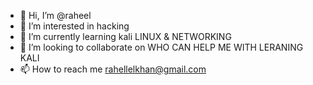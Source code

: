 - 👋 Hi, I’m @raheel
- 👀 I’m interested in hacking
- 🌱 I’m currently learning kali LINUX & NETWORKING
- 💞️ I’m looking to collaborate on WHO CAN HELP ME WITH LERANING KALI
- 📫 How to reach me rahellelkhan@gmail.com

<!---
rahi1211/rahi1211 is a ✨ special ✨ repository because its `README.md` (this file) appears on your GitHub profile.
You can click the Preview link to take a look at your changes.
--->
